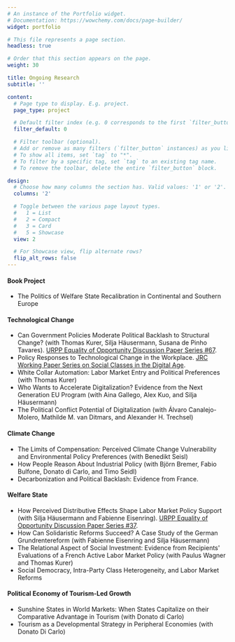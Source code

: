 ```yaml
---
# An instance of the Portfolio widget.
# Documentation: https://wowchemy.com/docs/page-builder/
widget: portfolio

# This file represents a page section.
headless: true

# Order that this section appears on the page.
weight: 30

title: Ongoing Research
subtitle: ''

content:
  # Page type to display. E.g. project.
  page_type: project

  # Default filter index (e.g. 0 corresponds to the first `filter_button` instance below).
  filter_default: 0

  # Filter toolbar (optional).
  # Add or remove as many filters (`filter_button` instances) as you like.
  # To show all items, set `tag` to "*".
  # To filter by a specific tag, set `tag` to an existing tag name.
  # To remove the toolbar, delete the entire `filter_button` block.

design:
  # Choose how many columns the section has. Valid values: '1' or '2'.
  columns: '2'

  # Toggle between the various page layout types.
  #   1 = List
  #   2 = Compact
  #   3 = Card
  #   5 = Showcase
  view: 2

  # For Showcase view, flip alternate rows?
  flip_alt_rows: false
---
```


#### Book Project

* The Politics of Welfare State Recalibration in Continental and Southern Europe 


#### Technological Change 

* Can Government Policies Moderate Political Backlash to Structural Change? (with Thomas Kurer, Silja Häusermann, Susana de Pinho Tavares). [URPP Equality of Opportunity Discussion Paper Series #67](https://www.urpp-equality.uzh.ch/dam/jcr:ecaf379a-45f9-4df9-bbea-a2d21fafe831/67_Techno_CSP_Paper-1.pdf). 
* Policy Responses to Technological Change in the Workplace. [JRC Working Paper Series on Social Classes in the Digital Age](https://retobuergisser.com/publication/ecjrc_policy/).
* White Collar Automation: Labor Market Entry and Political Preferences (with Thomas Kurer)
* Who Wants to Accelerate Digitalization? Evidence from the Next Generation EU Program (with Aina Gallego, Alex Kuo, and Silja Häusermann)
* The Political Conflict Potential of Digitalization (with Álvaro Canalejo-Molero, Mathilde M. van Ditmars, and Alexander H. Trechsel) 

#### Climate Change

* The Limits of Compensation: Perceived Climate Change Vulnerability and Environmental Policy Preferences (with Benedikt Seisl) 
* How People Reason About Industrial Policy (with Björn Bremer, Fabio Bulfone, Donato di Carlo, and Timo Seidl)
* Decarbonization and Political Backlash: Evidence from France. 

#### Welfare State 

* How Perceived Distributive Effects Shape Labor Market Policy Support (with Silja Häusermann and Fabienne Eisenring). [URPP Equality of Opportunity Discussion Paper Series #37](https://www.urpp-equality.uzh.ch/dam/jcr:21c1e50b-9669-42e0-b93e-005bc95465e4/37_Buergisser_Eisenring_Haeusermann_DistEffects.pdf).
* How Can Solidaristic Reforms Succeed? A Case Study of the German Grundrentereform (with Fabienne Eisenring and Silja Häusermann)
* The Relational Aspect of Social Investment: Evidence from Recipients' Evaluations of a French Active Labor Market Policy (with Paulus Wagner and Thomas Kurer)
* Social Democracy, Intra-Party Class Heterogeneity, and Labor Market Reforms

#### Political Economy of Tourism-Led Growth 

* Sunshine States in World Markets: When States Capitalize on their Comparative Advantage in Tourism (with Donato di Carlo)
* Tourism as a Developmental Strategy in Peripheral Economies (with Donato Di Carlo)

